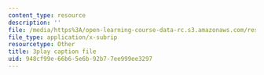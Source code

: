 ```yaml
---
content_type: resource
description: ''
file: /media/https%3A/open-learning-course-data-rc.s3.amazonaws.com/res-6-012-introduction-to-probability-spring-2018/948cf99e66b65e6b92b77ee999ee3297_JCQnsPggTp8.vtt
file_type: application/x-subrip
resourcetype: Other
title: 3play caption file
uid: 948cf99e-66b6-5e6b-92b7-7ee999ee3297
---
```

